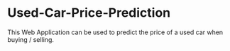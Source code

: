 # Used-Car-Price-Prediction
This Web Application can be used to predict the price of a used car when buying / selling.
